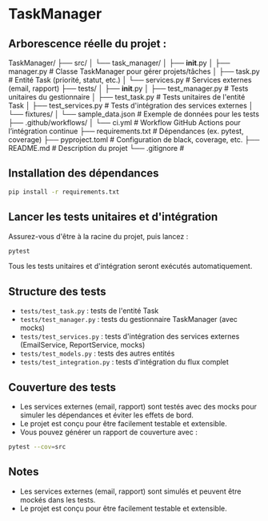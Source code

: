# TaskManager

## Arborescence réelle du projet :

TaskManager/
├── src/
│   └── task_manager/
│       ├── __init__.py
│       ├── manager.py            # Classe TaskManager pour gérer projets/tâches
│       ├── task.py               # Entité Task (priorité, statut, etc.)
│       └── services.py           # Services externes (email, rapport)
├── tests/
│   ├── __init__.py
│   ├── test_manager.py           # Tests unitaires du gestionnaire
│   ├── test_task.py              # Tests unitaires de l'entité Task
│   ├── test_services.py          # Tests d'intégration des services externes
│   └── fixtures/
│       └── sample_data.json      # Exemple de données pour les tests
├── .github/workflows/
│   └── ci.yml                    # Workflow GitHub Actions pour l’intégration continue
├── requirements.txt              # Dépendances (ex. pytest, coverage)
├── pyproject.toml                # Configuration de black, coverage, etc.
├── README.md                     # Description du projet
└── .gitignore                    # 

## Installation des dépendances

```bash
pip install -r requirements.txt
```

## Lancer les tests unitaires et d'intégration

Assurez-vous d'être à la racine du projet, puis lancez :

```bash
pytest
```

Tous les tests unitaires et d'intégration seront exécutés automatiquement.

## Structure des tests
- `tests/test_task.py` : tests de l'entité Task
- `tests/test_manager.py` : tests du gestionnaire TaskManager (avec mocks)
- `tests/test_services.py` : tests d'intégration des services externes (EmailService, ReportService, mocks)
- `tests/test_models.py` : tests des autres entités
- `tests/test_integration.py` : tests d'intégration du flux complet

## Couverture des tests
- Les services externes (email, rapport) sont testés avec des mocks pour simuler les dépendances et éviter les effets de bord.
- Le projet est conçu pour être facilement testable et extensible.
- Vous pouvez générer un rapport de couverture avec :

```bash
pytest --cov=src
```

## Notes
- Les services externes (email, rapport) sont simulés et peuvent être mockés dans les tests.
- Le projet est conçu pour être facilement testable et extensible. 